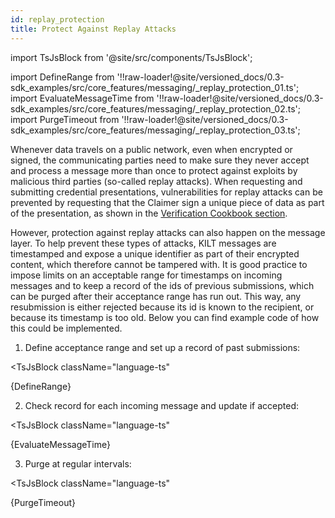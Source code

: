 ```yaml
---
id: replay_protection
title: Protect Against Replay Attacks
---
```


import TsJsBlock from '@site/src/components/TsJsBlock';

import DefineRange from '!!raw-loader!@site/versioned_docs/0.3-sdk_examples/src/core_features/messaging/_replay_protection_01.ts';
import EvaluateMessageTime from '!!raw-loader!@site/versioned_docs/0.3-sdk_examples/src/core_features/messaging/_replay_protection_02.ts';
import PurgeTimeout from '!!raw-loader!@site/versioned_docs/0.3-sdk_examples/src/core_features/messaging/_replay_protection_03.ts';

Whenever data travels on a public network, even when encrypted or signed, the communicating parties need to make sure they never accept and process a message more than once to protect against exploits by malicious third parties (so-called replay attacks).
When requesting and submitting credential presentations, vulnerabilities for replay attacks can be prevented by requesting that the Claimer sign a unique piece of data as part of the presentation, as shown in the [Verification Cookbook section](../04_claiming/04_presentation_creation.md).

However, protection against replay attacks can also happen on the message layer.
To help prevent these types of attacks, KILT messages are timestamped and expose a unique identifier as part of their encrypted content, which therefore cannot be tampered with.
It is good practice to impose limits on an acceptable range for timestamps on incoming messages and to keep a record of the ids of previous submissions, which can be purged after their acceptance range has run out.
This way, any resubmission is either rejected because its id is known to the recipient, or because its timestamp is too old.
Below you can find example code of how this could be implemented.

1. Define acceptance range and set up a record of past submissions:

<TsJsBlock
  className="language-ts"
>
  {DefineRange}
</TsJsBlock>

2. Check record for each incoming message and update if accepted:

<TsJsBlock
  className="language-ts"
>
  {EvaluateMessageTime}
</TsJsBlock>

3. Purge at regular intervals:

<TsJsBlock
  className="language-ts"
>
  {PurgeTimeout}
</TsJsBlock>
